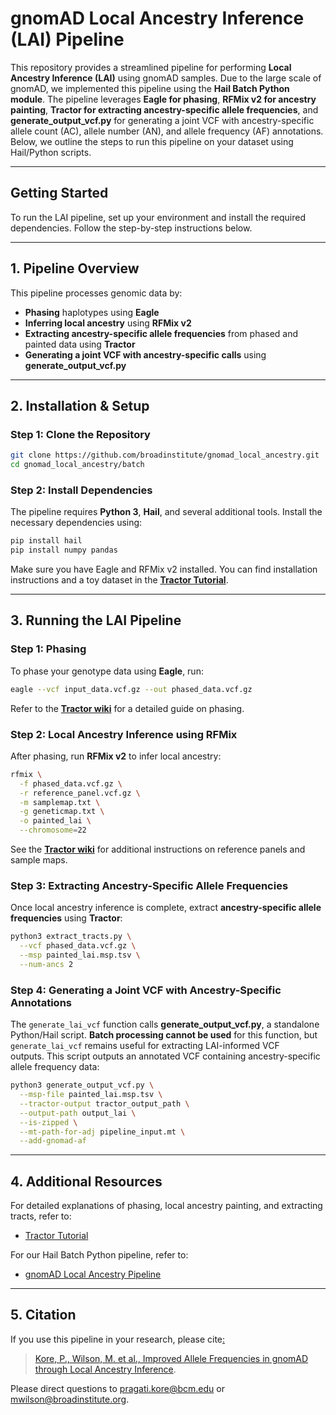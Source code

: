 # gnomAD Local Ancestry Inference (LAI) Pipeline

This repository provides a streamlined pipeline for performing **Local Ancestry Inference (LAI)** using gnomAD samples. Due to the large scale of gnomAD, we implemented this pipeline using the **Hail Batch Python module**. The pipeline leverages **Eagle for phasing**, **RFMix v2 for ancestry painting**, **Tractor for extracting ancestry-specific allele frequencies**, and **generate\_output\_vcf.py** for generating a joint VCF with ancestry-specific allele count (AC), allele number (AN), and allele frequency (AF) annotations. Below, we outline the steps to run this pipeline on your dataset using Hail/Python scripts.

---

## **Getting Started**

To run the LAI pipeline, set up your environment and install the required dependencies. Follow the step-by-step instructions below.

---

## **1. Pipeline Overview**

This pipeline processes genomic data by:

- **Phasing** haplotypes using **Eagle**
- **Inferring local ancestry** using **RFMix v2**
- **Extracting ancestry-specific allele frequencies** from phased and painted data using **Tractor**
- **Generating a joint VCF with ancestry-specific calls** using **generate\_output\_vcf.py**

---

## **2. Installation & Setup**

### **Step 1: Clone the Repository**

```bash
git clone https://github.com/broadinstitute/gnomad_local_ancestry.git
cd gnomad_local_ancestry/batch
```

### **Step 2: Install Dependencies**

The pipeline requires **Python 3**, **Hail**, and several additional tools. Install the necessary dependencies using:

```bash
pip install hail
pip install numpy pandas
```

Make sure you have Eagle and RFMix v2 installed. You can find installation instructions and a toy dataset in the **[Tractor Tutorial](https://github.com/Atkinson-Lab/Tractor-tutorial/tree/main)**.

---

## **3. Running the LAI Pipeline**

### **Step 1: Phasing**

To phase your genotype data using **Eagle**, run:

```bash
eagle --vcf input_data.vcf.gz --out phased_data.vcf.gz
```

Refer to the **[Tractor wiki](https://github.com/Atkinson-Lab/Tractor-tutorial/tree/main)** for a detailed guide on phasing.

### **Step 2: Local Ancestry Inference using RFMix**

After phasing, run **RFMix v2** to infer local ancestry:

```bash
rfmix \
  -f phased_data.vcf.gz \
  -r reference_panel.vcf.gz \
  -m samplemap.txt \
  -g geneticmap.txt \
  -o painted_lai \
  --chromosome=22
```

See the **[Tractor wiki](https://github.com/Atkinson-Lab/Tractor-tutorial/tree/main)** for additional instructions on reference panels and sample maps.

### **Step 3: Extracting Ancestry-Specific Allele Frequencies**

Once local ancestry inference is complete, extract **ancestry-specific allele frequencies** using **Tractor**:

```bash
python3 extract_tracts.py \
  --vcf phased_data.vcf.gz \
  --msp painted_lai.msp.tsv \
  --num-ancs 2
```

### **Step 4: Generating a Joint VCF with Ancestry-Specific Annotations**

The `generate_lai_vcf` function calls **generate\_output\_vcf.py**, a standalone Python/Hail script. **Batch processing cannot be used** for this function, but `generate_lai_vcf` remains useful for extracting LAI-informed VCF outputs. This script outputs an annotated VCF containing ancestry-specific allele frequency data:

```bash
python3 generate_output_vcf.py \
  --msp-file painted_lai.msp.tsv \
  --tractor-output tractor_output_path \
  --output-path output_lai \
  --is-zipped \
  --mt-path-for-adj pipeline_input.mt \
  --add-gnomad-af
```

---

## **4. Additional Resources**

For detailed explanations of phasing, local ancestry painting, and extracting tracts, refer to:

- [Tractor Tutorial](https://github.com/Atkinson-Lab/Tractor-tutorial/tree/main)

For our Hail Batch Python pipeline, refer to:

- [gnomAD Local Ancestry Pipeline](https://github.com/broadinstitute/gnomad_local_ancestry/blob/main/batch/lai_batch_pipeline.py)

---

## **5. Citation**

If you use this pipeline in your research, please cite[:](https://www.biorxiv.org/content/10.1101/2024.10.30.620961v1)

> [Kore, P., Wilson, M. et al., Improved Allele Frequencies in gnomAD through Local Ancestry Inference](https://www.biorxiv.org/content/10.1101/2024.10.30.620961v1).

Please direct questions to [pragati.kore@bcm.edu](mailto\:pragati.kore@bcm.edu) or [mwilson@broadinstitute.org](mailto\:mwilson@broadinstitute.org).
